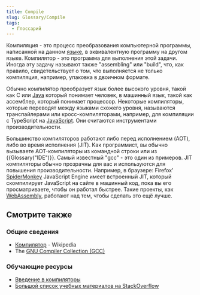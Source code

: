 ```yaml
---
title: Compile
slug: Glossary/Compile
tags:
  - Глоссарий
---
```


Компиляция - это процесс преобразования компьютерной программы, написанной на данном [языке](/ru/Glossary/Computer_Programming), в эквивалентную программу на другом языке. Компилятор - это программа для выполнения этой задачи. Иногда эту задачу называют также "assembling" или "build", что, как правило, свидетельствует о том, что выполняется не только компиляция, например, упаковка в двоичном формате.

Обычно компилятор преобразует язык более высокого уровня, такой как C или [Java](/ru/Glossary/Java) который понимает человек, в машинный язык, такой как ассемблер, который понимает процессор. Некоторые компиляторы, которые переводят между языками схожего уровня, называются транспайлерами или кросс-компиляторами, например, для компиляции с TypeScript на [JavaScript](/ru/Glossary/JavaScript). Они считаются инструментами производительности.

Большинство компиляторов работают либо перед исполнением (AOT), либо во время исполнения (JIT). Как программист, вы обычно вызываете AOT-компиляторы из командной строки или из {{Glossary("IDE")}}. Самый известный "gcc" - это один из примеров.
JIT компиляторы обычно прозрачны для вас и используются для повышения производительности. Например, в браузере: Firefox' [SpiderMonkey](/ru/SpiderMonkey) JavaScript Engine имеет встроенный JIT, который скомпилирует JavaScript на сайте в машинный код, пока вы его просматриваете, чтобы он работал быстрее. Такие проекты, как [WebAssembly](/ru/WebAssembly), работают над тем, чтобы сделать это ещё лучше.

## Смотрите также

### Общие сведения

- [Компилятор](https://ru.wikipedia.org/wiki/Компилятор) - Wikipedia
- The [GNU Compiler Collection (GCC)](https://gcc.gnu.org)

### Обучающие ресурсы

- [Введение в компиляторы](https://medium.com/basecs/a-deeper-inspection-into-compilation-and-interpretation-d98952ebc842)
- [Большой список учебных материалов на StackOverflow](http://stackoverflow.com/a/1672/133203)
